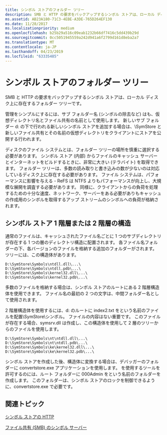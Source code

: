 ```yaml
---
title: シンボル ストアのフォルダー ツリー
description: SMB と HTTP の要求をバックアップするシンボル ストアは、ローカル ディスク上に存在するフォルダー ツリーです。
ms.assetid: AB23A180-71C3-4EBE-A3DE-765D264EF130
ms.date: 11/28/2017
ms.localizationpriority: medium
ms.openlocfilehash: b25b29a516c09eab1232b66df7416c5dd439b29d
ms.sourcegitcommit: 0cc5051945559a242d941a6f2799d161d8eba2a7
ms.translationtype: MT
ms.contentlocale: ja-JP
ms.lasthandoff: 04/23/2019
ms.locfileid: "63335485"
---
```

# <a name="symbol-store-folder-tree"></a>シンボル ストアのフォルダー ツリー


SMB と HTTP の要求をバックアップするシンボル ストアは、ローカル ディスク上に存在するフォルダー ツリーです。

管理をシンプルにするには、サブ フォルダー名 (シンボルの除去など) はも、仮想ディレクトリ名とファイル共有の名前として使用します。 新しいサブ フォルダー d: の下で行われる新しいシンボル ストアを追加する場合は、\\SymStore と新しいファイル共有とその名前の仮想ディレクトリをクライアントにストアを公開する行われます。

ディスクのファイル システムとは、フォルダー ツリーの場所を慎重に選択する必要があります。 シンボル ストア (内部) からファイルのキャッシュ サーバーとインターネットをビルドするときに、非常に大きい (テラバイト) を取得できます。 フォルダー ツリーは、多数の読み取りと書き込みの数が少ないのは対応しているディスク上に存在する必要があります。 ファイル システムは、パフォーマンスに影響を与える - ReFS は NTFS よりもパフォーマンスが向上し、大規模な展開を調査する必要があります。 同様に、クライアントからの負荷を処理するための十分な速度、ネットワーク、サーバーをある必要がありもキャッシュの作成用のシンボルを取得するアップ ストリームのシンボルへの負荷が格納されます。

## <a name="span-idsymbolstoresingle-tierortwo-tierstructurespanspan-idsymbolstoresingle-tierortwo-tierstructurespanspan-idsymbolstoresingle-tierortwo-tierstructurespansymbol-store-single-tier-or-two-tier-structure"></a><span id="Symbol_Store_Single-Tier_or_Two-Tier_Structure"></span><span id="symbol_store_single-tier_or_two-tier_structure"></span><span id="SYMBOL_STORE_SINGLE-TIER_OR_TWO-TIER_STRUCTURE"></span>シンボル ストア 1 階層または 2 階層の構造


通常のファイルは、キャッシュされたファイル名ごとに 1 つのサブディレクトリが存在する 1 つの層のディレクトリ構造に配置されます。 各ファイル名フォルダーの下、各バージョンのファイルを格納する追加のフォルダーがされます。 ツリーには、この構造体があります。

```console
D:\SymStore\Symbols\ntdll.dll\...\
D:\SymStore\Symbols\ntdll.pdb\...\
D:\SymStore\Symbols\kernel32.dll\...\
D:\SymStore\Symbols\kernel32.pdb\...\
```

多数のファイルを格納する場合は、シンボル ストアのルートにある 2 階層構造体を使用できます。 ファイル名の最初の 2 つの文字は、中間フォルダー名として使用されます。

2 階層構造体を使用するには、d: のルートに index2.txt をという名前のファイルを配置\\SymStore\\シンボル。 ファイルの内容はない重要です。 このファイルが存在する場合、symsrv.dll は作成し、この構造体を使用して 2 層のツリーからのファイルを使用します。

```console
D:\SymStore\Symbols\nt\ntdll.dll\...\
D:\SymStore\Symbols\nt\ntdll.pdb\...\
D:\SymStore\Symbols\ke\kernel32.dll\...\
D:\SymStore\Symbols\ke\kernel32.pdb\...\
```

シンボル ストアを作成した後、構造体に変換する場合は、デバッガーのフォルダーに convertstore.exe アプリケーションを使用します。 を使用するツールを許可するのには、ルート フォルダーに 000Admin をという名前のフォルダーを作成します。 このフォルダーは、シンボル ストアのロックを制御できるように、convertstore.exe で必要です。

## <a name="span-idrelatedtopicsspanrelated-topics"></a><span id="related_topics"></span>関連トピック


[シンボル ストアの HTTP](http-symbol-stores.md)

[ファイル共有 (SMB) のシンボル サーバー](file-share--smb--symbol-server.md)

 

 






